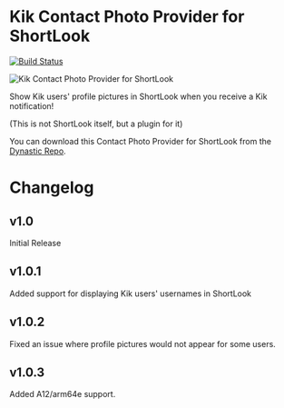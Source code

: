 # Kik Contact Photo Provider for ShortLook
[![Build Status](https://travis-ci.org/JeffResc/ShortLook-Kik.svg?branch=master)](https://travis-ci.org/JeffResc/ShortLook-Kik)

![Kik Contact Photo Provider for ShortLook](https://repo.dynastic.co/api/v0/packages/95010765106315264/versions/95010765215367168/icon)

Show Kik users' profile pictures in ShortLook when you receive a Kik notification!

(This is not ShortLook itself, but a plugin for it)

You can download this Contact Photo Provider for ShortLook from the [Dynastic Repo](https://repo.dynastic.co/package/shortlook-kik).

# Changelog
## v1.0
Initial Release
## v1.0.1
Added support for displaying Kik users' usernames in ShortLook
## v1.0.2
Fixed an issue where profile pictures would not appear for some users.
## v1.0.3
Added A12/arm64e support.
